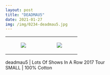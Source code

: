 ```yaml
---
layout: post
title: "DEADMAU5"
date: 2021-01-27
img: /img/0234-deadmau5.jpg
---
```




<table style="width:100%;"><tr><td style="vertical-align:top;">
      <figure class="tmblr-full" data-orig-height="2048" data-orig-width="1365" data-orig-src="https://concertshirts.netlify.app/shirts/0234/0234-01.jpg"><img src="https://64.media.tumblr.com/e268c7559a4bdf51f8a8f9e49dd45d01/a44056e5b47c3d75-b8/s540x810/f66fdc5055475c5fc51f94fc70fe370be5f7e500.jpg" data-orig-height="2048" data-orig-width="1365" data-orig-src="https://concertshirts.netlify.app/shirts/0234/0234-01.jpg"/></figure></td>
    <td style="vertical-align:top;">
      <figure class="tmblr-full" data-orig-height="2048" data-orig-width="1365" data-orig-src="https://concertshirts.netlify.app/shirts/0234/0234-02.jpg"><img src="https://64.media.tumblr.com/08e1c73ea4dde61c882ef94ca28d6995/a44056e5b47c3d75-f2/s540x810/0f67d8d6d0dd54f50fbfa5df059b0713b2ca20ab.jpg" data-orig-height="2048" data-orig-width="1365" data-orig-src="https://concertshirts.netlify.app/shirts/0234/0234-02.jpg"/></figure></td>
  </tr></table><p>
  deadmau5 | Lots Of Shows In A Row 2017 Tour<br/>SMALL | 100% Cotton
</p>
